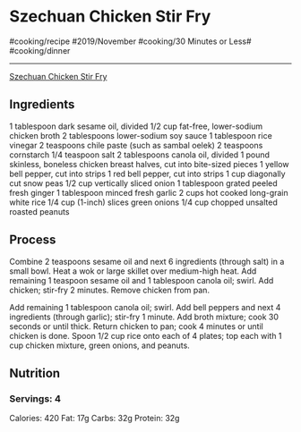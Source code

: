 # Szechuan Chicken Stir Fry
#cooking/recipe #2019/November #cooking/30 Minutes or Less# #cooking/dinner
- - - -
[Szechuan Chicken Stir Fry](https://www.cookinglight.com/recipes/szechuan-chicken-stir-fry)

## Ingredients
1 tablespoon dark sesame oil, divided
1/2 cup fat-free, lower-sodium chicken broth
2 tablespoons lower-sodium soy sauce
1 tablespoon rice vinegar
2 teaspoons chile paste (such as sambal oelek)
2 teaspoons cornstarch
1/4 teaspoon salt
2 tablespoons canola oil, divided
1 pound skinless, boneless chicken breast halves, cut into bite-sized pieces
1 yellow bell pepper, cut into strips 1 red bell pepper, cut into strips
1 cup diagonally cut snow peas 1/2 cup vertically sliced onion 
1 tablespoon grated peeled fresh ginger 
1 tablespoon minced fresh garlic 
2 cups hot cooked long-grain white rice 
1/4 cup (1-inch) slices green onions 
1/4 cup chopped unsalted roasted peanuts 

## Process
Combine 2 teaspoons sesame oil and next 6 ingredients (through salt) in a small bowl. Heat a wok or large skillet over medium-high heat. Add remaining 1 teaspoon sesame oil and 1 tablespoon canola oil; swirl. Add chicken; stir-fry 2 minutes. Remove chicken from pan. 

Add remaining 1 tablespoon canola oil; swirl. Add bell peppers and next 4 ingredients (through garlic); stir-fry 1 minute. Add broth mixture; cook 30 seconds or until thick. Return chicken to pan; cook 4 minutes or until chicken is done. Spoon 1/2 cup rice onto each of 4 plates; top each with 1 cup chicken mixture, green onions, and peanuts. 

## Nutrition
### Servings: 4
Calories: 420
Fat: 17g
Carbs: 32g
Protein: 32g